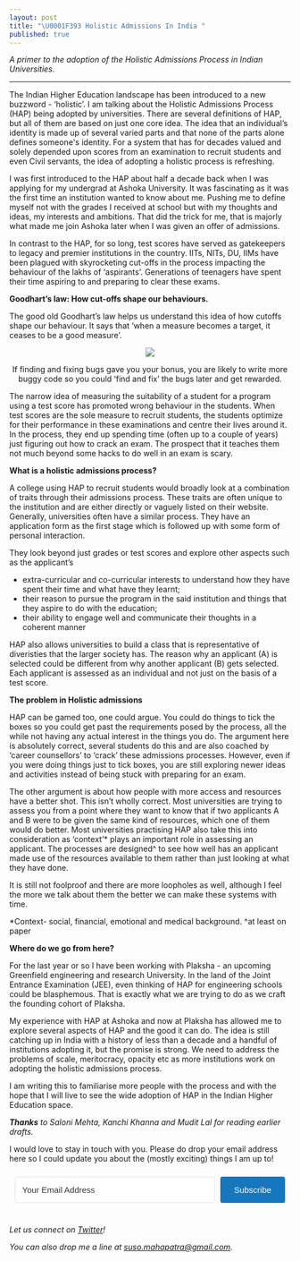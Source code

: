 ```yaml
---
layout: post
title: "\U0001F393 Holistic Admissions In India "
published: true
---
```


_A primer to the adoption of the Holistic Admissions Process in Indian Universities._

----
The Indian Higher Education landscape has been introduced to a new buzzword - ‘holistic’. I am talking about the Holistic Admissions Process (HAP) being adopted by universities. There are several definitions of HAP, but all of them are based on just one core idea. The idea that an individual’s identity is made up of several varied parts and that none of the parts alone defines someone's identity. For a system that has for decades valued and solely depended upon scores from an examination to recruit students and even Civil servants, the idea of adopting a holistic process is refreshing. 

I was first introduced to the HAP about half a decade back when I was applying for my undergrad at Ashoka University. It was fascinating as it was the first time an institution wanted to know about me. Pushing me to define myself not with the grades I received at school but with my thoughts and ideas, my interests and ambitions. That did the trick for me, that is majorly what made me join Ashoka later when I was given an offer of admissions. 

In contrast to the HAP, for so long, test scores have served as gatekeepers to legacy and premier institutions in the country. IITs, NITs, DU, IIMs have been plagued with skyrocketing cut-offs in the process impacting the behaviour of the lakhs of  ‘aspirants’. Generations of teenagers have spent their time aspiring to and preparing to clear these exams.

**Goodhart’s law: How cut-offs shape our behaviours.**

The good old Goodhart’s law helps us understand this idea of how cutoffs shape our behaviour. It says that ‘when a measure becomes a target, it ceases to be a good measure’.

<p align="center">
  <img class="img-responsive" src="https://i.ibb.co/qjRQJJ6/EAq09c-HXs-AUl-RSL.jpg">
</p>
<p align="center"><h10>If finding and fixing bugs gave you your bonus, you are likely to write more buggy code so you could ‘find and fix’ the bugs later and get rewarded.</h10></p>

The narrow idea of measuring the suitability of a student for a program using a test score has promoted wrong behaviour in the students. When test scores are the sole measure to recruit students, the students optimize for their performance in these examinations and centre their lives around it. In the process, they end up spending time (often up to a couple of years) just figuring out how to crack an exam. The prospect that it teaches them not much beyond some hacks to do well in an exam is scary. 

**What is a holistic admissions process?**

A college using HAP to recruit students would broadly look at a combination of traits through their admissions process. These traits are often unique to the institution and are either directly or vaguely listed on their website. Generally, universities often have a similar process. They have an application form as the first stage which is followed up with some form of personal interaction. 

They look beyond just grades or test scores and explore other aspects such as the applicant’s 
- extra-curricular and co-curricular interests to understand how they have spent their time and what have they learnt; 
- their reason to pursue the program in the said institution and things that they aspire to do with the education; 
- their ability to engage well and communicate their thoughts in a coherent manner

HAP also allows universities to build a class that is representative of diveristies that the larger society has. The reason why an applicant (A) is selected could be different from why another applicant (B) gets selected. Each applicant is assessed as an individual and not just on the basis of a test score. 

**The problem in Holistic admissions**

HAP can be gamed too, one could argue. You could do things to tick the boxes so you could get past the requirements posed by the process, all the while not having any actual interest in the things you do. The argument here is absolutely correct, several students do this and are also coached by ‘career counsellors’ to ‘crack’ these admissions processes. However, even if you were doing things just to tick boxes, you are still exploring newer ideas and activities instead of being stuck with preparing for an exam. 

The other argument is about how people with more access and resources have a better shot. This isn’t wholly correct. Most universities are trying to assess you from a point where they want to know that if two applicants A and B were to be given the same kind of resources, which one of them would do better. Most universities practising HAP also take this into consideration as ‘context’* plays an important role in assessing an applicant. The processes are designed^ to see how well has an applicant made use of the resources available to them rather than just looking at what they have done. 

It is still not foolproof and there are more loopholes as well, although I feel the more we talk about them the better we can make these systems with time. 

*Context- social, financial, emotional and medical background. 
^at least on paper

**Where do we go from here?**

For the last year or so I have been working with Plaksha - an upcoming Greenfield engineering and research University. In the land of the Joint Entrance Examination (JEE), even thinking of HAP for engineering schools could be blasphemous. That is exactly what we are trying to do as we craft the founding cohort of Plaksha. 

My experience with HAP at Ashoka and now at Plaksha has allowed me to explore several aspects of HAP and the good it can do. The idea is still catching up in India with a history of less than a decade and a handful of institutions adopting it, but the promise is strong. We need to address the problems of scale, meritocracy, opacity etc as more institutions work on adopting the holistic admissions process. 

I am writing this to familiarise more people with the process and with the hope that I will live to see the wide adoption of HAP in the Indian Higher Education space. 



_**Thanks** to Saloni Mehta, Kanchi Khanna and Mudit Lal for reading earlier drafts._

I would love to stay in touch with you. Please do drop your email address here so I could update you about the (mostly exciting) things I am up to! 

<script src="https://f.convertkit.com/ckjs/ck.5.js"></script>
<form action="https://app.convertkit.com/forms/2375423/subscriptions" class="seva-form formkit-form" method="post" data-sv-form="2375423" data-uid="f13526ea1a" data-format="inline" data-version="5" data-options="{&quot;settings&quot;:{&quot;after_subscribe&quot;:{&quot;action&quot;:&quot;message&quot;,&quot;success_message&quot;:&quot;Thank you! This means a lot. Please check your email. &quot;,&quot;redirect_url&quot;:&quot;&quot;},&quot;analytics&quot;:{&quot;google&quot;:null,&quot;facebook&quot;:null,&quot;segment&quot;:null,&quot;pinterest&quot;:null,&quot;sparkloop&quot;:null,&quot;googletagmanager&quot;:null},&quot;modal&quot;:{&quot;trigger&quot;:&quot;timer&quot;,&quot;scroll_percentage&quot;:null,&quot;timer&quot;:5,&quot;devices&quot;:&quot;all&quot;,&quot;show_once_every&quot;:15},&quot;powered_by&quot;:{&quot;show&quot;:true,&quot;url&quot;:&quot;https://convertkit.com?utm_campaign=poweredby&amp;utm_content=form&amp;utm_medium=referral&amp;utm_source=dynamic&quot;},&quot;recaptcha&quot;:{&quot;enabled&quot;:false},&quot;return_visitor&quot;:{&quot;action&quot;:&quot;show&quot;,&quot;custom_content&quot;:&quot;&quot;},&quot;slide_in&quot;:{&quot;display_in&quot;:&quot;bottom_right&quot;,&quot;trigger&quot;:&quot;timer&quot;,&quot;scroll_percentage&quot;:null,&quot;timer&quot;:5,&quot;devices&quot;:&quot;all&quot;,&quot;show_once_every&quot;:15},&quot;sticky_bar&quot;:{&quot;display_in&quot;:&quot;top&quot;,&quot;trigger&quot;:&quot;timer&quot;,&quot;scroll_percentage&quot;:null,&quot;timer&quot;:5,&quot;devices&quot;:&quot;all&quot;,&quot;show_once_every&quot;:15}},&quot;version&quot;:&quot;5&quot;}" min-width="400 500 600 700 800"><div data-style="clean"><ul class="formkit-alert formkit-alert-error" data-element="errors" data-group="alert"></ul><div data-element="fields" data-stacked="false" class="seva-fields formkit-fields"><div class="formkit-field"><input class="formkit-input" name="email_address" aria-label="Your Email Address" placeholder="Your Email Address" required="" type="email" style="color: rgb(0, 0, 0); border-color: rgb(227, 227, 227); border-radius: 4px; font-weight: 400;"></div><button data-element="submit" class="formkit-submit formkit-submit" style="color: rgb(255, 255, 255); background-color: rgb(22, 119, 190); border-radius: 4px; font-weight: 400;"><div class="formkit-spinner"><div></div><div></div><div></div></div><span class="">Subscribe</span></button></div><div class="formkit-powered-by-convertkit-container"></div></div><style>.formkit-form[data-uid="f13526ea1a"] *{box-sizing:border-box;}.formkit-form[data-uid="f13526ea1a"]{-webkit-font-smoothing:antialiased;-moz-osx-font-smoothing:grayscale;}.formkit-form[data-uid="f13526ea1a"] legend{border:none;font-size:inherit;margin-bottom:10px;padding:0;position:relative;display:table;}.formkit-form[data-uid="f13526ea1a"] fieldset{border:0;padding:0.01em 0 0 0;margin:0;min-width:0;}.formkit-form[data-uid="f13526ea1a"] body:not(:-moz-handler-blocked) fieldset{display:table-cell;}.formkit-form[data-uid="f13526ea1a"] h1,.formkit-form[data-uid="f13526ea1a"] h2,.formkit-form[data-uid="f13526ea1a"] h3,.formkit-form[data-uid="f13526ea1a"] h4,.formkit-form[data-uid="f13526ea1a"] h5,.formkit-form[data-uid="f13526ea1a"] h6{color:inherit;font-size:inherit;font-weight:inherit;}.formkit-form[data-uid="f13526ea1a"] p{color:inherit;font-size:inherit;font-weight:inherit;}.formkit-form[data-uid="f13526ea1a"] ol:not([template-default]),.formkit-form[data-uid="f13526ea1a"] ul:not([template-default]),.formkit-form[data-uid="f13526ea1a"] blockquote:not([template-default]){text-align:left;}.formkit-form[data-uid="f13526ea1a"] p:not([template-default]),.formkit-form[data-uid="f13526ea1a"] hr:not([template-default]),.formkit-form[data-uid="f13526ea1a"] blockquote:not([template-default]),.formkit-form[data-uid="f13526ea1a"] ol:not([template-default]),.formkit-form[data-uid="f13526ea1a"] ul:not([template-default]){color:inherit;font-style:initial;}.formkit-form[data-uid="f13526ea1a"] .ordered-list,.formkit-form[data-uid="f13526ea1a"] .unordered-list{list-style-position:outside !important;padding-left:1em;}.formkit-form[data-uid="f13526ea1a"] .list-item{padding-left:0;}.formkit-form[data-uid="f13526ea1a"][data-format="modal"]{display:none;}.formkit-form[data-uid="f13526ea1a"][data-format="slide in"]{display:none;}.formkit-form[data-uid="f13526ea1a"][data-format="sticky bar"]{display:none;}.formkit-sticky-bar .formkit-form[data-uid="f13526ea1a"][data-format="sticky bar"]{display:block;}.formkit-form[data-uid="f13526ea1a"] .formkit-input,.formkit-form[data-uid="f13526ea1a"] .formkit-select,.formkit-form[data-uid="f13526ea1a"] .formkit-checkboxes{width:100%;}.formkit-form[data-uid="f13526ea1a"] .formkit-button,.formkit-form[data-uid="f13526ea1a"] .formkit-submit{border:0;border-radius:5px;color:#ffffff;cursor:pointer;display:inline-block;text-align:center;font-size:15px;font-weight:500;cursor:pointer;margin-bottom:15px;overflow:hidden;padding:0;position:relative;vertical-align:middle;}.formkit-form[data-uid="f13526ea1a"] .formkit-button:hover,.formkit-form[data-uid="f13526ea1a"] .formkit-submit:hover,.formkit-form[data-uid="f13526ea1a"] .formkit-button:focus,.formkit-form[data-uid="f13526ea1a"] .formkit-submit:focus{outline:none;}.formkit-form[data-uid="f13526ea1a"] .formkit-button:hover > span,.formkit-form[data-uid="f13526ea1a"] .formkit-submit:hover > span,.formkit-form[data-uid="f13526ea1a"] .formkit-button:focus > span,.formkit-form[data-uid="f13526ea1a"] .formkit-submit:focus > span{background-color:rgba(0,0,0,0.1);}.formkit-form[data-uid="f13526ea1a"] .formkit-button > span,.formkit-form[data-uid="f13526ea1a"] .formkit-submit > span{display:block;-webkit-transition:all 300ms ease-in-out;transition:all 300ms ease-in-out;padding:12px 24px;}.formkit-form[data-uid="f13526ea1a"] .formkit-input{background:#ffffff;font-size:15px;padding:12px;border:1px solid #e3e3e3;-webkit-flex:1 0 auto;-ms-flex:1 0 auto;flex:1 0 auto;line-height:1.4;margin:0;-webkit-transition:border-color ease-out 300ms;transition:border-color ease-out 300ms;}.formkit-form[data-uid="f13526ea1a"] .formkit-input:focus{outline:none;border-color:#1677be;-webkit-transition:border-color ease 300ms;transition:border-color ease 300ms;}.formkit-form[data-uid="f13526ea1a"] .formkit-input::-webkit-input-placeholder{color:inherit;opacity:0.8;}.formkit-form[data-uid="f13526ea1a"] .formkit-input::-moz-placeholder{color:inherit;opacity:0.8;}.formkit-form[data-uid="f13526ea1a"] .formkit-input:-ms-input-placeholder{color:inherit;opacity:0.8;}.formkit-form[data-uid="f13526ea1a"] .formkit-input::placeholder{color:inherit;opacity:0.8;}.formkit-form[data-uid="f13526ea1a"] [data-group="dropdown"]{position:relative;display:inline-block;width:100%;}.formkit-form[data-uid="f13526ea1a"] [data-group="dropdown"]::before{content:"";top:calc(50% - 2.5px);right:10px;position:absolute;pointer-events:none;border-color:#4f4f4f transparent transparent transparent;border-style:solid;border-width:6px 6px 0 6px;height:0;width:0;z-index:999;}.formkit-form[data-uid="f13526ea1a"] [data-group="dropdown"] select{height:auto;width:100%;cursor:pointer;color:#333333;line-height:1.4;margin-bottom:0;padding:0 6px;-webkit-appearance:none;-moz-appearance:none;appearance:none;font-size:15px;padding:12px;padding-right:25px;border:1px solid #e3e3e3;background:#ffffff;}.formkit-form[data-uid="f13526ea1a"] [data-group="dropdown"] select:focus{outline:none;}.formkit-form[data-uid="f13526ea1a"] [data-group="checkboxes"]{text-align:left;margin:0;}.formkit-form[data-uid="f13526ea1a"] [data-group="checkboxes"] [data-group="checkbox"]{margin-bottom:10px;}.formkit-form[data-uid="f13526ea1a"] [data-group="checkboxes"] [data-group="checkbox"] *{cursor:pointer;}.formkit-form[data-uid="f13526ea1a"] [data-group="checkboxes"] [data-group="checkbox"]:last-of-type{margin-bottom:0;}.formkit-form[data-uid="f13526ea1a"] [data-group="checkboxes"] [data-group="checkbox"] input[type="checkbox"]{display:none;}.formkit-form[data-uid="f13526ea1a"] [data-group="checkboxes"] [data-group="checkbox"] input[type="checkbox"] + label::after{content:none;}.formkit-form[data-uid="f13526ea1a"] [data-group="checkboxes"] [data-group="checkbox"] input[type="checkbox"]:checked + label::after{border-color:#ffffff;content:"";}.formkit-form[data-uid="f13526ea1a"] [data-group="checkboxes"] [data-group="checkbox"] input[type="checkbox"]:checked + label::before{background:#10bf7a;border-color:#10bf7a;}.formkit-form[data-uid="f13526ea1a"] [data-group="checkboxes"] [data-group="checkbox"] label{position:relative;display:inline-block;padding-left:28px;}.formkit-form[data-uid="f13526ea1a"] [data-group="checkboxes"] [data-group="checkbox"] label::before,.formkit-form[data-uid="f13526ea1a"] [data-group="checkboxes"] [data-group="checkbox"] label::after{position:absolute;content:"";display:inline-block;}.formkit-form[data-uid="f13526ea1a"] [data-group="checkboxes"] [data-group="checkbox"] label::before{height:16px;width:16px;border:1px solid #e3e3e3;background:#ffffff;left:0px;top:3px;}.formkit-form[data-uid="f13526ea1a"] [data-group="checkboxes"] [data-group="checkbox"] label::after{height:4px;width:8px;border-left:2px solid #4d4d4d;border-bottom:2px solid #4d4d4d;-webkit-transform:rotate(-45deg);-ms-transform:rotate(-45deg);transform:rotate(-45deg);left:4px;top:8px;}.formkit-form[data-uid="f13526ea1a"] .formkit-alert{background:#f9fafb;border:1px solid #e3e3e3;border-radius:5px;-webkit-flex:1 0 auto;-ms-flex:1 0 auto;flex:1 0 auto;list-style:none;margin:25px auto;padding:12px;text-align:center;width:100%;}.formkit-form[data-uid="f13526ea1a"] .formkit-alert:empty{display:none;}.formkit-form[data-uid="f13526ea1a"] .formkit-alert-success{background:#d3fbeb;border-color:#10bf7a;color:#0c905c;}.formkit-form[data-uid="f13526ea1a"] .formkit-alert-error{background:#fde8e2;border-color:#f2643b;color:#ea4110;}.formkit-form[data-uid="f13526ea1a"] .formkit-spinner{display:-webkit-box;display:-webkit-flex;display:-ms-flexbox;display:flex;height:0px;width:0px;margin:0 auto;position:absolute;top:0;left:0;right:0;width:0px;overflow:hidden;text-align:center;-webkit-transition:all 300ms ease-in-out;transition:all 300ms ease-in-out;}.formkit-form[data-uid="f13526ea1a"] .formkit-spinner > div{margin:auto;width:12px;height:12px;background-color:#fff;opacity:0.3;border-radius:100%;display:inline-block;-webkit-animation:formkit-bouncedelay-formkit-form-data-uid-f13526ea1a- 1.4s infinite ease-in-out both;animation:formkit-bouncedelay-formkit-form-data-uid-f13526ea1a- 1.4s infinite ease-in-out both;}.formkit-form[data-uid="f13526ea1a"] .formkit-spinner > div:nth-child(1){-webkit-animation-delay:-0.32s;animation-delay:-0.32s;}.formkit-form[data-uid="f13526ea1a"] .formkit-spinner > div:nth-child(2){-webkit-animation-delay:-0.16s;animation-delay:-0.16s;}.formkit-form[data-uid="f13526ea1a"] .formkit-submit[data-active] .formkit-spinner{opacity:1;height:100%;width:50px;}.formkit-form[data-uid="f13526ea1a"] .formkit-submit[data-active] .formkit-spinner ~ span{opacity:0;}.formkit-form[data-uid="f13526ea1a"] .formkit-powered-by[data-active="false"]{opacity:0.35;}.formkit-form[data-uid="f13526ea1a"] .formkit-powered-by-convertkit-container{display:-webkit-box;display:-webkit-flex;display:-ms-flexbox;display:flex;width:100%;z-index:5;margin:10px 0;position:relative;}.formkit-form[data-uid="f13526ea1a"] .formkit-powered-by-convertkit-container[data-active="false"]{opacity:0.35;}.formkit-form[data-uid="f13526ea1a"] .formkit-powered-by-convertkit{-webkit-align-items:center;-webkit-box-align:center;-ms-flex-align:center;align-items:center;background-color:#ffffff;border:1px solid #dce1e5;border-radius:4px;color:#373f45;cursor:pointer;display:block;height:36px;margin:0 auto;opacity:0.95;padding:0;-webkit-text-decoration:none;text-decoration:none;text-indent:100%;-webkit-transition:ease-in-out all 200ms;transition:ease-in-out all 200ms;white-space:nowrap;overflow:hidden;-webkit-user-select:none;-moz-user-select:none;-ms-user-select:none;user-select:none;width:190px;background-repeat:no-repeat;background-position:center;background-image:url("data:image/svg+xml;charset=utf8,%3Csvg width='162' height='20' viewBox='0 0 162 20' fill='none' xmlns='http://www.w3.org/2000/svg'%3E%3Cpath d='M83.0561 15.2457C86.675 15.2457 89.4722 12.5154 89.4722 9.14749C89.4722 5.99211 86.8443 4.06563 85.1038 4.06563C82.6801 4.06563 80.7373 5.76407 80.4605 8.28551C80.4092 8.75244 80.0387 9.14403 79.5686 9.14069C78.7871 9.13509 77.6507 9.12841 76.9314 9.13092C76.6217 9.13199 76.3658 8.88106 76.381 8.57196C76.4895 6.38513 77.2218 4.3404 78.618 2.76974C80.1695 1.02445 82.4289 0 85.1038 0C89.5979 0 93.8406 4.07791 93.8406 9.14749C93.8406 14.7608 89.1832 19.3113 83.1517 19.3113C78.8502 19.3113 74.5179 16.5041 73.0053 12.5795C72.9999 12.565 72.9986 12.5492 73.0015 12.534C73.0218 12.4179 73.0617 12.3118 73.1011 12.2074C73.1583 12.0555 73.2143 11.907 73.2062 11.7359L73.18 11.1892C73.174 11.0569 73.2075 10.9258 73.2764 10.8127C73.3452 10.6995 73.4463 10.6094 73.5666 10.554L73.7852 10.4523C73.9077 10.3957 74.0148 10.3105 74.0976 10.204C74.1803 10.0974 74.2363 9.97252 74.2608 9.83983C74.3341 9.43894 74.6865 9.14749 75.0979 9.14749C75.7404 9.14749 76.299 9.57412 76.5088 10.1806C77.5188 13.1 79.1245 15.2457 83.0561 15.2457Z' fill='%23373F45'/%3E%3Cpath d='M155.758 6.91365C155.028 6.91365 154.804 6.47916 154.804 5.98857C154.804 5.46997 154.986 5.06348 155.758 5.06348C156.53 5.06348 156.712 5.46997 156.712 5.98857C156.712 6.47905 156.516 6.91365 155.758 6.91365ZM142.441 12.9304V9.32833L141.415 9.32323V8.90392C141.415 8.44719 141.786 8.07758 142.244 8.07986L142.441 8.08095V6.55306L144.082 6.09057V8.08073H145.569V8.50416C145.569 8.61242 145.548 8.71961 145.506 8.81961C145.465 8.91961 145.404 9.01047 145.328 9.08699C145.251 9.16351 145.16 9.2242 145.06 9.26559C144.96 9.30698 144.853 9.32826 144.745 9.32822H144.082V12.7201C144.082 13.2423 144.378 13.4256 144.76 13.4887C145.209 13.5629 145.583 13.888 145.583 14.343V14.9626C144.029 14.9626 142.441 14.8942 142.441 12.9304Z' fill='%23373F45'/%3E%3Cpath d='M110.058 7.92554C108.417 7.88344 106.396 8.92062 106.396 11.5137C106.396 14.0646 108.417 15.0738 110.058 15.0318C111.742 15.0738 113.748 14.0646 113.748 11.5137C113.748 8.92062 111.742 7.88344 110.058 7.92554ZM110.07 13.7586C108.878 13.7586 108.032 12.8905 108.032 11.461C108.032 10.1013 108.878 9.20569 110.071 9.20569C111.263 9.20569 112.101 10.0995 112.101 11.459C112.101 12.8887 111.263 13.7586 110.07 13.7586Z' fill='%23373F45'/%3E%3Cpath d='M118.06 7.94098C119.491 7.94098 120.978 8.33337 120.978 11.1366V14.893H120.063C119.608 14.893 119.238 14.524 119.238 14.0689V10.9965C119.238 9.66506 118.747 9.16047 117.891 9.16047C117.414 9.16047 116.797 9.52486 116.502 9.81915V14.069C116.502 14.1773 116.481 14.2845 116.44 14.3845C116.398 14.4845 116.337 14.5753 116.261 14.6519C116.184 14.7284 116.093 14.7891 115.993 14.8305C115.893 14.8719 115.786 14.8931 115.678 14.8931H114.847V8.10918H115.773C115.932 8.10914 116.087 8.16315 116.212 8.26242C116.337 8.36168 116.424 8.50033 116.46 8.65577C116.881 8.19328 117.428 7.94098 118.06 7.94098ZM122.854 8.09713C123.024 8.09708 123.19 8.1496 123.329 8.2475C123.468 8.34541 123.574 8.48391 123.631 8.64405L125.133 12.8486L126.635 8.64415C126.692 8.48402 126.798 8.34551 126.937 8.2476C127.076 8.1497 127.242 8.09718 127.412 8.09724H128.598L126.152 14.3567C126.091 14.5112 125.986 14.6439 125.849 14.7374C125.711 14.831 125.549 14.881 125.383 14.8809H124.333L121.668 8.09713H122.854Z' fill='%23373F45'/%3E%3Cpath d='M135.085 14.5514C134.566 14.7616 133.513 15.0416 132.418 15.0416C130.496 15.0416 129.024 13.9345 129.024 11.4396C129.024 9.19701 130.451 7.99792 132.191 7.99792C134.338 7.99792 135.254 9.4378 135.158 11.3979C135.139 11.8029 134.786 12.0983 134.38 12.0983H130.679C130.763 13.1916 131.562 13.7662 132.615 13.7662C133.028 13.7662 133.462 13.7452 133.983 13.6481C134.535 13.545 135.085 13.9375 135.085 14.4985V14.5514ZM133.673 10.949C133.785 9.87621 133.061 9.28752 132.191 9.28752C131.321 9.28752 130.734 9.93979 130.679 10.9489L133.673 10.949Z' fill='%23373F45'/%3E%3Cpath d='M137.345 8.11122C137.497 8.11118 137.645 8.16229 137.765 8.25635C137.884 8.35041 137.969 8.48197 138.005 8.62993C138.566 8.20932 139.268 7.94303 139.759 7.94303C139.801 7.94303 140.068 7.94303 140.489 7.99913V8.7265C140.489 9.11748 140.15 9.4147 139.759 9.4147C139.31 9.4147 138.651 9.5829 138.131 9.8773V14.8951H136.462V8.11112L137.345 8.11122ZM156.6 14.0508V8.09104H155.769C155.314 8.09104 154.944 8.45999 154.944 8.9151V14.8748H155.775C156.23 14.8748 156.6 14.5058 156.6 14.0508ZM158.857 12.9447V9.34254H157.749V8.91912C157.749 8.46401 158.118 8.09506 158.574 8.09506H158.857V6.56739L160.499 6.10479V8.09506H161.986V8.51848C161.986 8.97359 161.617 9.34254 161.161 9.34254H160.499V12.7345C160.499 13.2566 160.795 13.44 161.177 13.503C161.626 13.5774 162 13.9024 162 14.3574V14.977C160.446 14.977 158.857 14.9086 158.857 12.9447ZM98.1929 10.1124C98.2033 6.94046 100.598 5.16809 102.895 5.16809C104.171 5.16809 105.342 5.44285 106.304 6.12953L105.914 6.6631C105.654 7.02011 105.16 7.16194 104.749 6.99949C104.169 6.7702 103.622 6.7218 103.215 6.7218C101.335 6.7218 99.9169 7.92849 99.9068 10.1123C99.9169 12.2959 101.335 13.5201 103.215 13.5201C103.622 13.5201 104.169 13.4717 104.749 13.2424C105.16 13.0799 105.654 13.2046 105.914 13.5615L106.304 14.0952C105.342 14.7819 104.171 15.0566 102.895 15.0566C100.598 15.0566 98.2033 13.2842 98.1929 10.1124ZM147.619 5.21768C148.074 5.21768 148.444 5.58663 148.444 6.04174V9.81968L151.82 5.58131C151.897 5.47733 151.997 5.39282 152.112 5.3346C152.227 5.27638 152.355 5.24607 152.484 5.24611H153.984L150.166 10.0615L153.984 14.8749H152.484C152.355 14.8749 152.227 14.8446 152.112 14.7864C151.997 14.7281 151.897 14.6436 151.82 14.5397L148.444 10.3025V14.0508C148.444 14.5059 148.074 14.8749 147.619 14.8749H146.746V5.21768H147.619Z' fill='%23373F45'/%3E%3Cpath d='M0.773438 6.5752H2.68066C3.56543 6.5752 4.2041 6.7041 4.59668 6.96191C4.99219 7.21973 5.18994 7.62695 5.18994 8.18359C5.18994 8.55859 5.09326 8.87061 4.8999 9.11963C4.70654 9.36865 4.42822 9.52539 4.06494 9.58984V9.63379C4.51611 9.71875 4.84717 9.88721 5.05811 10.1392C5.27197 10.3882 5.37891 10.7266 5.37891 11.1543C5.37891 11.7314 5.17676 12.1841 4.77246 12.5122C4.37109 12.8374 3.81152 13 3.09375 13H0.773438V6.5752ZM1.82373 9.22949H2.83447C3.27393 9.22949 3.59473 9.16064 3.79688 9.02295C3.99902 8.88232 4.1001 8.64502 4.1001 8.31104C4.1001 8.00928 3.99023 7.79102 3.77051 7.65625C3.55371 7.52148 3.20801 7.4541 2.7334 7.4541H1.82373V9.22949ZM1.82373 10.082V12.1167H2.93994C3.37939 12.1167 3.71045 12.0332 3.93311 11.8662C4.15869 11.6963 4.27148 11.4297 4.27148 11.0664C4.27148 10.7324 4.15723 10.4849 3.92871 10.3237C3.7002 10.1626 3.35303 10.082 2.88721 10.082H1.82373Z' fill='%23373F45'/%3E%3Cpath d='M13.011 6.5752V10.7324C13.011 11.207 12.9084 11.623 12.7034 11.9805C12.5012 12.335 12.2068 12.6089 11.8201 12.8022C11.4363 12.9927 10.9763 13.0879 10.4402 13.0879C9.6433 13.0879 9.02368 12.877 8.5813 12.4551C8.13892 12.0332 7.91772 11.4531 7.91772 10.7148V6.5752H8.9724V10.6401C8.9724 11.1704 9.09546 11.5615 9.34155 11.8135C9.58765 12.0654 9.96557 12.1914 10.4753 12.1914C11.4656 12.1914 11.9607 11.6714 11.9607 10.6313V6.5752H13.011Z' fill='%23373F45'/%3E%3Cpath d='M15.9146 13V6.5752H16.9649V13H15.9146Z' fill='%23373F45'/%3E%3Cpath d='M19.9255 13V6.5752H20.9758V12.0991H23.696V13H19.9255Z' fill='%23373F45'/%3E%3Cpath d='M28.2828 13H27.2325V7.47607H25.3428V6.5752H30.1724V7.47607H28.2828V13Z' fill='%23373F45'/%3E%3Cpath d='M41.9472 13H40.8046L39.7148 9.16796C39.6679 9.00097 39.6093 8.76074 39.539 8.44727C39.4687 8.13086 39.4262 7.91113 39.4116 7.78809C39.3823 7.97559 39.3339 8.21875 39.2665 8.51758C39.2021 8.81641 39.1479 9.03905 39.1039 9.18554L38.0405 13H36.8979L36.0673 9.7832L35.2236 6.5752H36.2958L37.2143 10.3193C37.3578 10.9199 37.4604 11.4502 37.5219 11.9102C37.5541 11.6611 37.6025 11.3828 37.6669 11.0752C37.7314 10.7676 37.79 10.5186 37.8427 10.3281L38.8886 6.5752H39.9301L41.0024 10.3457C41.1049 10.6943 41.2133 11.2158 41.3276 11.9102C41.3715 11.4912 41.477 10.958 41.644 10.3105L42.558 6.5752H43.6215L41.9472 13Z' fill='%23373F45'/%3E%3Cpath d='M45.7957 13V6.5752H46.846V13H45.7957Z' fill='%23373F45'/%3E%3Cpath d='M52.0258 13H50.9755V7.47607H49.0859V6.5752H53.9155V7.47607H52.0258V13Z' fill='%23373F45'/%3E%3Cpath d='M61.2312 13H60.1765V10.104H57.2146V13H56.1643V6.5752H57.2146V9.20312H60.1765V6.5752H61.2312V13Z' fill='%23373F45'/%3E%3C/svg%3E");}.formkit-form[data-uid="f13526ea1a"] .formkit-powered-by-convertkit:hover,.formkit-form[data-uid="f13526ea1a"] .formkit-powered-by-convertkit:focus{background-color:#ffffff;-webkit-transform:scale(1.025) perspective(1px);-ms-transform:scale(1.025) perspective(1px);transform:scale(1.025) perspective(1px);opacity:1;}.formkit-form[data-uid="f13526ea1a"] .formkit-powered-by-convertkit[data-variant="dark"],.formkit-form[data-uid="f13526ea1a"] .formkit-powered-by-convertkit[data-variant="light"]{background-color:transparent;border-color:transparent;width:166px;}.formkit-form[data-uid="f13526ea1a"] .formkit-powered-by-convertkit[data-variant="light"]{color:#ffffff;background-image:url("data:image/svg+xml;charset=utf8,%3Csvg width='162' height='20' viewBox='0 0 162 20' fill='none' xmlns='http://www.w3.org/2000/svg'%3E%3Cpath d='M83.0561 15.2457C86.675 15.2457 89.4722 12.5154 89.4722 9.14749C89.4722 5.99211 86.8443 4.06563 85.1038 4.06563C82.6801 4.06563 80.7373 5.76407 80.4605 8.28551C80.4092 8.75244 80.0387 9.14403 79.5686 9.14069C78.7871 9.13509 77.6507 9.12841 76.9314 9.13092C76.6217 9.13199 76.3658 8.88106 76.381 8.57196C76.4895 6.38513 77.2218 4.3404 78.618 2.76974C80.1695 1.02445 82.4289 0 85.1038 0C89.5979 0 93.8406 4.07791 93.8406 9.14749C93.8406 14.7608 89.1832 19.3113 83.1517 19.3113C78.8502 19.3113 74.5179 16.5041 73.0053 12.5795C72.9999 12.565 72.9986 12.5492 73.0015 12.534C73.0218 12.4179 73.0617 12.3118 73.1011 12.2074C73.1583 12.0555 73.2143 11.907 73.2062 11.7359L73.18 11.1892C73.174 11.0569 73.2075 10.9258 73.2764 10.8127C73.3452 10.6995 73.4463 10.6094 73.5666 10.554L73.7852 10.4523C73.9077 10.3957 74.0148 10.3105 74.0976 10.204C74.1803 10.0974 74.2363 9.97252 74.2608 9.83983C74.3341 9.43894 74.6865 9.14749 75.0979 9.14749C75.7404 9.14749 76.299 9.57412 76.5088 10.1806C77.5188 13.1 79.1245 15.2457 83.0561 15.2457Z' fill='white'/%3E%3Cpath d='M155.758 6.91365C155.028 6.91365 154.804 6.47916 154.804 5.98857C154.804 5.46997 154.986 5.06348 155.758 5.06348C156.53 5.06348 156.712 5.46997 156.712 5.98857C156.712 6.47905 156.516 6.91365 155.758 6.91365ZM142.441 12.9304V9.32833L141.415 9.32323V8.90392C141.415 8.44719 141.786 8.07758 142.244 8.07986L142.441 8.08095V6.55306L144.082 6.09057V8.08073H145.569V8.50416C145.569 8.61242 145.548 8.71961 145.506 8.81961C145.465 8.91961 145.404 9.01047 145.328 9.08699C145.251 9.16351 145.16 9.2242 145.06 9.26559C144.96 9.30698 144.853 9.32826 144.745 9.32822H144.082V12.7201C144.082 13.2423 144.378 13.4256 144.76 13.4887C145.209 13.5629 145.583 13.888 145.583 14.343V14.9626C144.029 14.9626 142.441 14.8942 142.441 12.9304Z' fill='white'/%3E%3Cpath d='M110.058 7.92554C108.417 7.88344 106.396 8.92062 106.396 11.5137C106.396 14.0646 108.417 15.0738 110.058 15.0318C111.742 15.0738 113.748 14.0646 113.748 11.5137C113.748 8.92062 111.742 7.88344 110.058 7.92554ZM110.07 13.7586C108.878 13.7586 108.032 12.8905 108.032 11.461C108.032 10.1013 108.878 9.20569 110.071 9.20569C111.263 9.20569 112.101 10.0995 112.101 11.459C112.101 12.8887 111.263 13.7586 110.07 13.7586Z' fill='white'/%3E%3Cpath d='M118.06 7.94098C119.491 7.94098 120.978 8.33337 120.978 11.1366V14.893H120.063C119.608 14.893 119.238 14.524 119.238 14.0689V10.9965C119.238 9.66506 118.747 9.16047 117.891 9.16047C117.414 9.16047 116.797 9.52486 116.502 9.81915V14.069C116.502 14.1773 116.481 14.2845 116.44 14.3845C116.398 14.4845 116.337 14.5753 116.261 14.6519C116.184 14.7284 116.093 14.7891 115.993 14.8305C115.893 14.8719 115.786 14.8931 115.678 14.8931H114.847V8.10918H115.773C115.932 8.10914 116.087 8.16315 116.212 8.26242C116.337 8.36168 116.424 8.50033 116.46 8.65577C116.881 8.19328 117.428 7.94098 118.06 7.94098ZM122.854 8.09713C123.024 8.09708 123.19 8.1496 123.329 8.2475C123.468 8.34541 123.574 8.48391 123.631 8.64405L125.133 12.8486L126.635 8.64415C126.692 8.48402 126.798 8.34551 126.937 8.2476C127.076 8.1497 127.242 8.09718 127.412 8.09724H128.598L126.152 14.3567C126.091 14.5112 125.986 14.6439 125.849 14.7374C125.711 14.831 125.549 14.881 125.383 14.8809H124.333L121.668 8.09713H122.854Z' fill='white'/%3E%3Cpath d='M135.085 14.5514C134.566 14.7616 133.513 15.0416 132.418 15.0416C130.496 15.0416 129.024 13.9345 129.024 11.4396C129.024 9.19701 130.451 7.99792 132.191 7.99792C134.338 7.99792 135.254 9.4378 135.158 11.3979C135.139 11.8029 134.786 12.0983 134.38 12.0983H130.679C130.763 13.1916 131.562 13.7662 132.615 13.7662C133.028 13.7662 133.462 13.7452 133.983 13.6481C134.535 13.545 135.085 13.9375 135.085 14.4985V14.5514ZM133.673 10.949C133.785 9.87621 133.061 9.28752 132.191 9.28752C131.321 9.28752 130.734 9.93979 130.679 10.9489L133.673 10.949Z' fill='white'/%3E%3Cpath d='M137.345 8.11122C137.497 8.11118 137.645 8.16229 137.765 8.25635C137.884 8.35041 137.969 8.48197 138.005 8.62993C138.566 8.20932 139.268 7.94303 139.759 7.94303C139.801 7.94303 140.068 7.94303 140.489 7.99913V8.7265C140.489 9.11748 140.15 9.4147 139.759 9.4147C139.31 9.4147 138.651 9.5829 138.131 9.8773V14.8951H136.462V8.11112L137.345 8.11122ZM156.6 14.0508V8.09104H155.769C155.314 8.09104 154.944 8.45999 154.944 8.9151V14.8748H155.775C156.23 14.8748 156.6 14.5058 156.6 14.0508ZM158.857 12.9447V9.34254H157.749V8.91912C157.749 8.46401 158.118 8.09506 158.574 8.09506H158.857V6.56739L160.499 6.10479V8.09506H161.986V8.51848C161.986 8.97359 161.617 9.34254 161.161 9.34254H160.499V12.7345C160.499 13.2566 160.795 13.44 161.177 13.503C161.626 13.5774 162 13.9024 162 14.3574V14.977C160.446 14.977 158.857 14.9086 158.857 12.9447ZM98.1929 10.1124C98.2033 6.94046 100.598 5.16809 102.895 5.16809C104.171 5.16809 105.342 5.44285 106.304 6.12953L105.914 6.6631C105.654 7.02011 105.16 7.16194 104.749 6.99949C104.169 6.7702 103.622 6.7218 103.215 6.7218C101.335 6.7218 99.9169 7.92849 99.9068 10.1123C99.9169 12.2959 101.335 13.5201 103.215 13.5201C103.622 13.5201 104.169 13.4717 104.749 13.2424C105.16 13.0799 105.654 13.2046 105.914 13.5615L106.304 14.0952C105.342 14.7819 104.171 15.0566 102.895 15.0566C100.598 15.0566 98.2033 13.2842 98.1929 10.1124ZM147.619 5.21768C148.074 5.21768 148.444 5.58663 148.444 6.04174V9.81968L151.82 5.58131C151.897 5.47733 151.997 5.39282 152.112 5.3346C152.227 5.27638 152.355 5.24607 152.484 5.24611H153.984L150.166 10.0615L153.984 14.8749H152.484C152.355 14.8749 152.227 14.8446 152.112 14.7864C151.997 14.7281 151.897 14.6436 151.82 14.5397L148.444 10.3025V14.0508C148.444 14.5059 148.074 14.8749 147.619 14.8749H146.746V5.21768H147.619Z' fill='white'/%3E%3Cpath d='M0.773438 6.5752H2.68066C3.56543 6.5752 4.2041 6.7041 4.59668 6.96191C4.99219 7.21973 5.18994 7.62695 5.18994 8.18359C5.18994 8.55859 5.09326 8.87061 4.8999 9.11963C4.70654 9.36865 4.42822 9.52539 4.06494 9.58984V9.63379C4.51611 9.71875 4.84717 9.88721 5.05811 10.1392C5.27197 10.3882 5.37891 10.7266 5.37891 11.1543C5.37891 11.7314 5.17676 12.1841 4.77246 12.5122C4.37109 12.8374 3.81152 13 3.09375 13H0.773438V6.5752ZM1.82373 9.22949H2.83447C3.27393 9.22949 3.59473 9.16064 3.79688 9.02295C3.99902 8.88232 4.1001 8.64502 4.1001 8.31104C4.1001 8.00928 3.99023 7.79102 3.77051 7.65625C3.55371 7.52148 3.20801 7.4541 2.7334 7.4541H1.82373V9.22949ZM1.82373 10.082V12.1167H2.93994C3.37939 12.1167 3.71045 12.0332 3.93311 11.8662C4.15869 11.6963 4.27148 11.4297 4.27148 11.0664C4.27148 10.7324 4.15723 10.4849 3.92871 10.3237C3.7002 10.1626 3.35303 10.082 2.88721 10.082H1.82373Z' fill='white'/%3E%3Cpath d='M13.011 6.5752V10.7324C13.011 11.207 12.9084 11.623 12.7034 11.9805C12.5012 12.335 12.2068 12.6089 11.8201 12.8022C11.4363 12.9927 10.9763 13.0879 10.4402 13.0879C9.6433 13.0879 9.02368 12.877 8.5813 12.4551C8.13892 12.0332 7.91772 11.4531 7.91772 10.7148V6.5752H8.9724V10.6401C8.9724 11.1704 9.09546 11.5615 9.34155 11.8135C9.58765 12.0654 9.96557 12.1914 10.4753 12.1914C11.4656 12.1914 11.9607 11.6714 11.9607 10.6313V6.5752H13.011Z' fill='white'/%3E%3Cpath d='M15.9146 13V6.5752H16.9649V13H15.9146Z' fill='white'/%3E%3Cpath d='M19.9255 13V6.5752H20.9758V12.0991H23.696V13H19.9255Z' fill='white'/%3E%3Cpath d='M28.2828 13H27.2325V7.47607H25.3428V6.5752H30.1724V7.47607H28.2828V13Z' fill='white'/%3E%3Cpath d='M41.9472 13H40.8046L39.7148 9.16796C39.6679 9.00097 39.6093 8.76074 39.539 8.44727C39.4687 8.13086 39.4262 7.91113 39.4116 7.78809C39.3823 7.97559 39.3339 8.21875 39.2665 8.51758C39.2021 8.81641 39.1479 9.03905 39.1039 9.18554L38.0405 13H36.8979L36.0673 9.7832L35.2236 6.5752H36.2958L37.2143 10.3193C37.3578 10.9199 37.4604 11.4502 37.5219 11.9102C37.5541 11.6611 37.6025 11.3828 37.6669 11.0752C37.7314 10.7676 37.79 10.5186 37.8427 10.3281L38.8886 6.5752H39.9301L41.0024 10.3457C41.1049 10.6943 41.2133 11.2158 41.3276 11.9102C41.3715 11.4912 41.477 10.958 41.644 10.3105L42.558 6.5752H43.6215L41.9472 13Z' fill='white'/%3E%3Cpath d='M45.7957 13V6.5752H46.846V13H45.7957Z' fill='white'/%3E%3Cpath d='M52.0258 13H50.9755V7.47607H49.0859V6.5752H53.9155V7.47607H52.0258V13Z' fill='white'/%3E%3Cpath d='M61.2312 13H60.1765V10.104H57.2146V13H56.1643V6.5752H57.2146V9.20312H60.1765V6.5752H61.2312V13Z' fill='white'/%3E%3C/svg%3E");}@-webkit-keyframes formkit-bouncedelay-formkit-form-data-uid-f13526ea1a-{0%,80%,100%{-webkit-transform:scale(0);-ms-transform:scale(0);transform:scale(0);}40%{-webkit-transform:scale(1);-ms-transform:scale(1);transform:scale(1);}}@keyframes formkit-bouncedelay-formkit-form-data-uid-f13526ea1a-{0%,80%,100%{-webkit-transform:scale(0);-ms-transform:scale(0);transform:scale(0);}40%{-webkit-transform:scale(1);-ms-transform:scale(1);transform:scale(1);}}.formkit-form[data-uid="f13526ea1a"] blockquote{padding:10px 20px;margin:0 0 20px;border-left:5px solid #e1e1e1;}.formkit-form[data-uid="f13526ea1a"] .seva-custom-content{padding:15px;font-size:16px;color:#fff;mix-blend-mode:difference;} .formkit-form[data-uid="f13526ea1a"]{max-width:700px;}.formkit-form[data-uid="f13526ea1a"] [data-style="clean"]{width:100%;}.formkit-form[data-uid="f13526ea1a"] .formkit-fields{display:-webkit-box;display:-webkit-flex;display:-ms-flexbox;display:flex;-webkit-flex-wrap:wrap;-ms-flex-wrap:wrap;flex-wrap:wrap;margin:0 auto;}.formkit-form[data-uid="f13526ea1a"] .formkit-field,.formkit-form[data-uid="f13526ea1a"] .formkit-submit{margin:0 0 15px 0;-webkit-flex:1 0 100%;-ms-flex:1 0 100%;flex:1 0 100%;}.formkit-form[data-uid="f13526ea1a"] .formkit-powered-by-convertkit-container{margin:0;}.formkit-form[data-uid="f13526ea1a"] .formkit-submit{position:static;}.formkit-form[data-uid="f13526ea1a"][min-width~="700"] [data-style="clean"],.formkit-form[data-uid="f13526ea1a"][min-width~="800"] [data-style="clean"]{padding:10px;}.formkit-form[data-uid="f13526ea1a"][min-width~="700"] .formkit-fields[data-stacked="false"],.formkit-form[data-uid="f13526ea1a"][min-width~="800"] .formkit-fields[data-stacked="false"]{margin-left:-5px;margin-right:-5px;}.formkit-form[data-uid="f13526ea1a"][min-width~="700"] .formkit-fields[data-stacked="false"] .formkit-field,.formkit-form[data-uid="f13526ea1a"][min-width~="800"] .formkit-fields[data-stacked="false"] .formkit-field,.formkit-form[data-uid="f13526ea1a"][min-width~="700"] .formkit-fields[data-stacked="false"] .formkit-submit,.formkit-form[data-uid="f13526ea1a"][min-width~="800"] .formkit-fields[data-stacked="false"] .formkit-submit{margin:0 5px 15px 5px;}.formkit-form[data-uid="f13526ea1a"][min-width~="700"] .formkit-fields[data-stacked="false"] .formkit-field,.formkit-form[data-uid="f13526ea1a"][min-width~="800"] .formkit-fields[data-stacked="false"] .formkit-field{-webkit-flex:100 1 auto;-ms-flex:100 1 auto;flex:100 1 auto;}.formkit-form[data-uid="f13526ea1a"][min-width~="700"] .formkit-fields[data-stacked="false"] .formkit-submit,.formkit-form[data-uid="f13526ea1a"][min-width~="800"] .formkit-fields[data-stacked="false"] .formkit-submit{-webkit-flex:1 1 auto;-ms-flex:1 1 auto;flex:1 1 auto;} </style></form>


_Let us connect on [Twitter](https://www.twitter.com/whysosuso/)!_

_You can also drop me a line at [suso.mahapatra@gmail.com](mailto:suso.mahapatra@gmail.com)._

